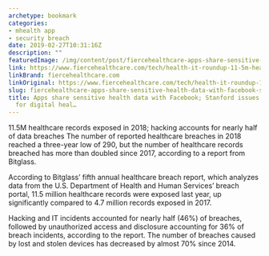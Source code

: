 ```yaml
---
archetype: bookmark
categories:
- mhealth app
- security breach
date: 2019-02-27T10:31:16Z
description: ""
featuredImage: /img/content/post/fiercehealthcare-apps-share-sensitive-health-data-with-facebook-stanford-issues-ethical-guidelines-for-digital-heal.jpg
link: https://www.fiercehealthcare.com/tech/health-it-roundup-11-5m-healthcare-records-exposed-2018-report-finds-stanford-issues-ethical
linkBrand: fiercehealthcare.com
linkOriginal: https://www.fiercehealthcare.com/tech/health-it-roundup-11-5m-healthcare-records-exposed-2018-report-finds-stanford-issues-ethical
slug: fiercehealthcare-apps-share-sensitive-health-data-with-facebook-stanford-issues-ethical-guidelines-for-digital-heal
title: Apps share sensitive health data with Facebook; Stanford issues ethical guidelines
  for digital heal…
---
```

11.5M healthcare records exposed in 2018; hacking accounts for nearly half of data breaches
The number of reported healthcare breaches in 2018 reached a three-year low of 290, but the number of healthcare records breached has more than doubled since 2017, according to a report from Bitglass.

According to Bitglass’ fifth annual healthcare breach report, which analyzes data from the U.S. Department of Health and Human Services’ breach portal, 11.5 million healthcare records were exposed last year, up significantly compared to 4.7 million records exposed in 2017.

Hacking and IT incidents accounted for nearly half (46%) of breaches, followed by unauthorized access and disclosure accounting for 36% of breach incidents, according to the report. The number of breaches caused by lost and stolen devices has decreased by almost 70% since 2014.

